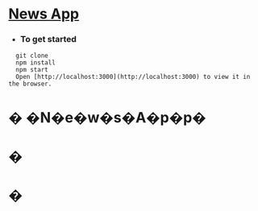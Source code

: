 # [News App](https://github.com/PurpleBooth) 

* ###   To get started
```
  git clone
  npm install
  npm start
  Open [http://localhost:3000](http://localhost:3000) to view it in the browser.
```

# � �N�e�w�s�A�p�p�
# �
# �

